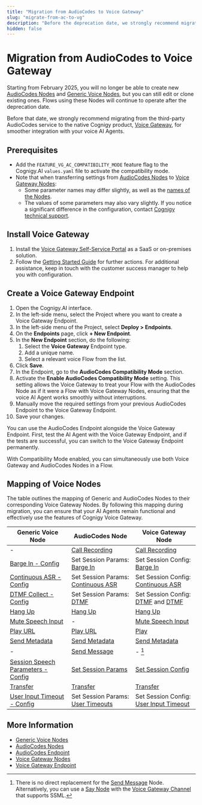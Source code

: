 ```yaml
---
title: "Migration from AudioCodes to Voice Gateway"
slug: "migrate-from-ac-to-vg"
description: "Before the deprecation date, we strongly recommend migrating from the third-party AudioCodes service to the native Cognigy Voice Gateway product."
hidden: false
---
```


# Migration from AudioCodes to Voice Gateway

Starting from February 2025,
you will no longer be able
to create new [AudioCodes Nodes](../ai/build/node-reference/voice/audiocodes/overview.md) and [Generic Voice Nodes](../ai/build/node-reference/voice/generic/overview.md),
but you can still edit or clone existing ones.
Flows using these Nodes will continue to operate after the deprecation date.

Before that date, we strongly recommend migrating from the third-party AudioCodes service to the native Cognigy product,
[Voice Gateway](index.md), for smoother integration with your voice AI Agents.

## Prerequisites

- Add the `FEATURE_VG_AC_COMPATIBILITY_MODE` feature flag to the Cognigy.AI `values.yaml` file to activate the compatibility mode.
- Note that when transferring settings from [AudioCodes Nodes](../ai/build/node-reference/voice/audiocodes/overview.md) to [Voice Gateway Nodes](../ai/build/node-reference/voice/voice-gateway/overview.md):
    - Some parameter names may differ slightly, as well as the [names of the Nodes](#mapping-of-voice-nodes). 
    - The values of some parameters may also vary slightly. If you notice a significant difference in the configuration, contact [Cognigy technical support](../help/get-help.md).

## Install Voice Gateway

1. Install the [Voice Gateway Self-Service Portal](overview.md) as a SaaS or on-premises solution.
2. Follow the [Getting Started Guide](getting-started.md) for further actions. For additional assistance, keep in touch with the customer success manager to help you with configuration.

## Create a Voice Gateway Endpoint

1. Open the Cognigy.AI interface.
2. In the left-side menu, select the Project where you want to create a Voice Gateway Endpoint.
3. In the left-side menu of the Project, select **Deploy > Endpoints**.
4. On the **Endpoints** page, click **+ New Endpoint**.
5. In the **New Endpoint** section, do the following:<br>
    1. Select the **Voice Gateway** Endpoint type.<br>
    2. Add a unique name.<br>
    3. Select a relevant voice Flow from the list.<br>
6. Click **Save**.
7. In the Endpoint, go to the **AudioCodes Compatibility Mode** section.
8. Activate the **Enable AudioCodes Compatibility Mode** setting. This setting allows the Voice Gateway to treat your Flow with the AudioCodes Node as if it were a Flow with Voice Gateway Nodes, ensuring that the voice AI Agent works smoothly without interruptions.
9. Manually move the required settings from your previous AudioCodes Endpoint to the Voice Gateway Endpoint.
10. Save your changes.

You can use the AudioCodes Endpoint alongside the Voice Gateway Endpoint. First, test the AI Agent with the Voice Gateway Endpoint, and if the tests are successful, you can switch to the Voice Gateway Endpoint permanently.

With Compatibility Mode enabled, you can simultaneously use both Voice Gateway and AudioCodes Nodes in a Flow.

## Mapping of Voice Nodes

The table outlines the mapping of Generic and AudioCodes Nodes to their corresponding Voice Gateway Nodes.
By following this mapping during migration,
you can ensure that your AI Agents remain functional and effectively use the features of Cognigy Voice Gateway.

| Generic Voice Node                                                                                                 | AudioCodes Node                                                                                                                                        | Voice Gateway Node                                                                                                                                                      |
|--------------------------------------------------------------------------------------------------------------------|--------------------------------------------------------------------------------------------------------------------------------------------------------|-------------------------------------------------------------------------------------------------------------------------------------------------------------------------|
| -                                                                                                                  | [Call Recording](../ai/build/node-reference/voice/audiocodes/call-recording.md)                                                                        | [Call Recording](../ai/build/node-reference/voice/voice-gateway/call-recording.md)                                                                                      |
| [Barge In - Config](../ai/build/node-reference/voice/generic/barge-in-config.md)                                   | Set Session Params: [Barge In](../ai/build/node-reference/voice/voice-gateway/parameter-details.md#barge-in)                                           | Set Session Config: [Barge In](../ai/build/node-reference/voice/voice-gateway/parameter-details.md#barge-in)                                                            |
| [Continuous ASR - Config](../ai/build/node-reference/voice/generic/continuous-asr-config.md)                       | Set Session Params: [Continuous ASR](https://support.cognigy.com/hc/en-us/articles/360017413959-Audiocodes-Advanced-Configuration#continuous-asr-0-10) | Set Session Config: [Continuous ASR](../ai/build/node-reference/voice/voice-gateway/parameter-details.md#continuous-asr)                                                |
| [DTMF Collect - Config](../ai/build/node-reference/voice/generic/dtmf-collect-config.md)                           | Set Session Params: [DTMF](https://support.cognigy.com/hc/en-us/articles/360017413959-Audiocodes-Advanced-Configuration#dtmf-0-6)                      | Set Session Config: [DTMF](../ai/build/node-reference/voice/voice-gateway/parameter-details.md#dtmf) and [DTMF](../ai/build/node-reference/voice/voice-gateway/dtmf.md) |
| [Hang Up](../ai/build/node-reference/voice/generic/hang-up.md)                                                     | [Hang Up](../ai/build/node-reference/voice/audiocodes/hangup.md)                                                                                       | [Hang Up](../ai/build/node-reference/voice/voice-gateway/hangup.md)                                                                                                     |
| [Mute Speech Input](../ai/build/node-reference/voice/generic/mute-speech-input.md)                                 | -                                                                                                                                                      | [Mute Speech Input](../ai/build/node-reference/voice/voice-gateway/mute-speech-input.md)                                                                                |
| [Play URL](../ai/build/node-reference/voice/generic/play-url.md)                                                   | [Play URL](../ai/build/node-reference/voice/audiocodes/play-url.md)                                                                                    | [Play](../ai/build/node-reference/voice/voice-gateway/play.md)                                                                                                          |
| [Send Metadata](../ai/build/node-reference/voice/generic/send-metadata.md)                                         | [Send Metadata](../ai/build/node-reference/voice/audiocodes/send-meta-data.md)                                                                        | [Send Metadata](../ai/build/node-reference/voice/voice-gateway/send-metadata.md)                                                                                       |
| -                                                                                                                  | [Send Message](../ai/build/node-reference/voice/audiocodes/send-message.md)                                                                            | - [^*]                                                                                                                                                                  |
| [Session Speech Parameters - Config](../ai/build/node-reference/voice/generic/session-speech-parameters-config.md) | [Set Session Params](../ai/build/node-reference/voice/audiocodes/set-session-params.md)                                                                | [Set Session Config](../ai/build/node-reference/voice/voice-gateway/set-session-config.md)                                                                              |
| [Transfer](../ai/build/node-reference/voice/generic/transfer.md)                                                   | [Transfer](../ai/build/node-reference/voice/audiocodes/transfer-vg.md)                                                                                 | [Transfer](../ai/build/node-reference/voice/voice-gateway/transfer.md)                                                                                                  |
| [User Input Timeout - Config](../ai/build/node-reference/voice/generic/user-input-timeout-config.md)               | Set Session Params: [User Timeouts](https://support.cognigy.com/hc/en-us/articles/360017413959-Audiocodes-Advanced-Configuration#user-timeouts-0-12)   | Set Session Config: [User Input Timeout](../ai/build/node-reference/voice/voice-gateway/parameter-details.md#user-input-timeout)                                        |

[^*]: There is no direct replacement for the [Send Message](../ai/build/node-reference/voice/audiocodes/send-message.md) Node. Alternatively, you can use a [Say Node](../ai/build/node-reference/basic/say.md) with the [Voice Gateway Channel](../ai/build/nodes/channels.md#voice-gateway) that supports SSML.

## More Information

- [Generic Voice Nodes](../ai/build/node-reference/voice/generic/overview.md)
- [AudioCodes Nodes](../ai/build/node-reference/voice/audiocodes/overview.md)
- [AudioCodes Endpoint](../ai/deploy/endpoint-reference/audiocodes.md)
- [Voice Gateway Nodes](../ai/build/node-reference/voice/voice-gateway/overview.md)
- [Voice Gateway Endpoint](../ai/deploy/endpoint-reference/voice-gateway.md)
